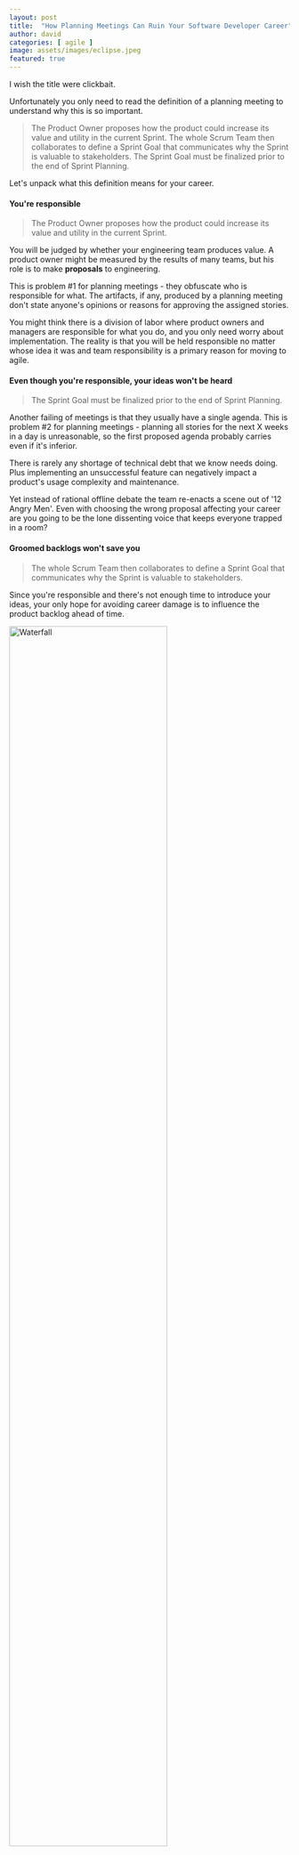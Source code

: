 ```yaml
---
layout: post
title:  "How Planning Meetings Can Ruin Your Software Developer Career"
author: david
categories: [ agile ]
image: assets/images/eclipse.jpeg
featured: true
---
```

I wish the title were clickbait.

Unfortunately you only need to read the definition of a planning meeting to understand why this is so important.

>The Product Owner proposes how the product could increase its value and utility in the current Sprint. The whole Scrum Team then collaborates to define a Sprint Goal that communicates why the Sprint is valuable to stakeholders. The Sprint Goal must be finalized prior to the end of Sprint Planning.

Let's unpack what this definition means for your career.

#### You're responsible
>The Product Owner proposes how the product could increase its value and utility in the current Sprint.

You will be judged by whether your engineering team produces value. A product
owner might be measured by the results of many teams, but his role is to make
**proposals** to engineering.

This is problem #1 for planning meetings - they obfuscate who is responsible for 
what. The artifacts, if any, produced by a planning meeting don't state anyone's
opinions or reasons for approving the assigned stories.

You might think there is a division of labor where product owners 
and managers are responsible for what you do, and you only need worry about 
implementation. The reality is that you will be held responsible no matter
whose idea it was and team responsibility is a primary reason for moving to agile.

#### Even though you're responsible, your ideas won't be heard 
> The Sprint Goal must be finalized prior to the end of Sprint Planning.

Another failing of meetings is that they usually have a single agenda. 
This is problem #2 for planning meetings - planning all stories for the next X weeks in a day
is unreasonable, so the first proposed agenda probably carries even if it's inferior.

There is rarely any shortage of technical debt that we know needs doing. Plus
implementing an unsuccessful feature can negatively impact a product's usage
complexity and maintenance. 

Yet instead of rational offline debate the team re-enacts a scene out of '12 Angry Men'.
Even with choosing the wrong proposal affecting your career are you going to be the lone dissenting voice 
that keeps everyone trapped in a room?

#### Groomed backlogs won't save you
> The whole Scrum Team then collaborates to define a Sprint Goal that communicates why the Sprint is valuable to stakeholders.

Since you're responsible and there's not enough time to introduce your ideas, your
only hope for avoiding career damage is to influence the product backlog ahead of time.

<img src="{{ site.baseurl }}/assets/images/waterfall.jpg" alt="Waterfall" style="width: 75%;" />

This is problem #3 for the planning meeting - grooming backlogs well ahead of time creates 
detailed plans that are the opposite of agile. (Sometimes referred to as waterfall.)

So you need to put your perfect story onto the backlog immediately before the planning meeting and then
have meetings right before the meeting to get it on the agenda!

Even then your perfect story might not be so perfect once the Sprint starts and it's a long way till the 
next planning meeting.

#### Planning meetings hurt your reputation
Because a planning meeting only occurs once every X weeks a lot of extra care must be taken. 

You need more detailed estimates to make sure you don't run out of stories before the next meeting. You 
need finer control of story size to make sure they can be finished before the next meeting and everyone
has enough stories.

These meeting driven practices can damage the trust relationship your career needs.

##### Pre-estimating
<img src="{{ site.baseurl }}/assets/images/estimating.jpg" alt="Estimating" style="width: 75%;" />

If you're a plumber asked for an estimate you won't give one until you go under the house.
How can you? Without knowing anything about the pipes you were asked to fix, any
estimate you give will be meaningless.

If a story has high enough value then it should be worth it to have a developer investigate until
he's comfortable giving a real estimate. Otherwise, you're giving out estimates that are mostly wrong 
and that's going to hurt your reputation.

There are "spike" stories that let you do investigation, but it's better to just start a story with 
a budget in mind. Pure investigation, like grooming and waterfall, will slow you down on overhead
that makes it difficult to explain why things are taking so long.

##### Story splitting
In terms of your career you want to be assigned to as large a story as possible, and it so happens
that's what's best for your product and customers as well. For instance if a story has
a back end and front end component the best case is it's assigned to a full stack developer or
developers who can do both.

If the resulting assignments are not independently valuable then try to avoid splitting the stories. 
The communication overhead of doing so is prohibitive and there is no way to avoid blame for the delays 
caused by that overhead.

#### What to do about it
Historically planning meetings did have value. Compared to a single manager handing out assignments
without a meeting, a planning meeting where developers could help control what they work on is a huge
step up.

The problem is that for an agile organization planning meetings can never be more than a stepping 
stone towards developers, story by story, truly taking more responsibility for the work they do.
Unfortunately the only model many organizations have for story by story responsibility is to have
senior developers work by themselves.

Team of one certainly solves many of the planning meeting problems we've described but, in the ever 
more complex world of software, it limits the kinds of projects you can safely tackle. It also limits your
perceived value as you are no longer helping guide others.

So if you want a lasting career with a better organization, you have to move beyond planning meetings
without going solo. Uclusion offers project management software to help do that and encourages all 
developers to find solutions.